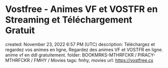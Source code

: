 # Vostfree - Animes VF et VOSTFR en Streaming et Téléchargement Gratuit

created: November 23, 2022 6:57 PM (UTC)
description: Téléchargez et regardez vos animes en ligne, Regardez des animes VF et VOSTFR en ligne. anime vf en ddl  gratuitement.
folder: BOOKMRKS-MTHRFCKR / PIRACY-MTHRFCKR / FMHY / Movies
tags: fmhy, movies
url: https://vostfree.cx